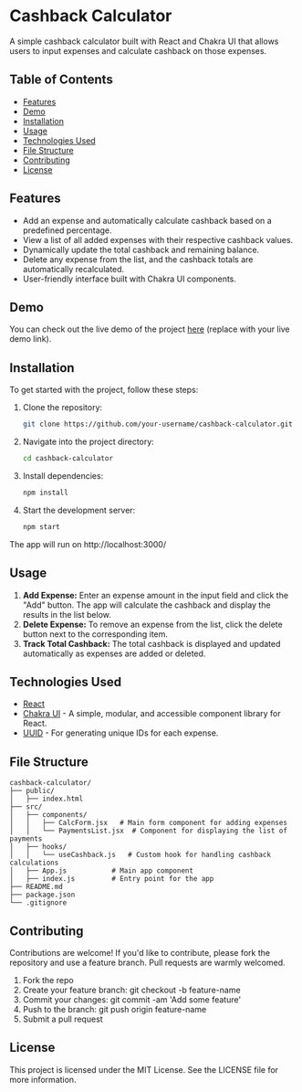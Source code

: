 # Cashback Calculator

A simple cashback calculator built with React and Chakra UI that allows users to input expenses and calculate cashback on those expenses.

## Table of Contents

- [Features](#features)
- [Demo](#demo)
- [Installation](#installation)
- [Usage](#usage)
- [Technologies Used](#technologies-used)
- [File Structure](#file-structure)
- [Contributing](#contributing)
- [License](#license)

## Features

- Add an expense and automatically calculate cashback based on a predefined percentage.
- View a list of all added expenses with their respective cashback values.
- Dynamically update the total cashback and remaining balance.
- Delete any expense from the list, and the cashback totals are automatically recalculated.
- User-friendly interface built with Chakra UI components.

## Demo

You can check out the live demo of the project [here](#) (replace with your live demo link).

## Installation

To get started with the project, follow these steps:

1. Clone the repository:

   ```bash
   git clone https://github.com/your-username/cashback-calculator.git

2. Navigate into the project directory:

   ```bash
   cd cashback-calculator
   
3. Install dependencies:

   ```bash
   npm install
   
4. Start the development server:

   ```bash
   npm start

The app will run on http://localhost:3000/

## Usage

1. **Add Expense:** Enter an expense amount in the input field and click the "Add" button. The app will calculate the cashback and display the results in the list below.
2. **Delete Expense:** To remove an expense from the list, click the delete button next to the corresponding item.
3. **Track Total Cashback:** The total cashback is displayed and updated automatically as expenses are added or deleted.

## Technologies Used
- [React](https://reactjs.org/)
- [Chakra UI](https://chakra-ui.com/) - A simple, modular, and accessible component library for React.
- [UUID](https://www.npmjs.com/package/uuid) - For generating unique IDs for each expense.

## File Structure
```
cashback-calculator/
├── public/
│   ├── index.html
├── src/
│   ├── components/
│   │   ├── CalcForm.jsx   # Main form component for adding expenses
│   │   └── PaymentsList.jsx  # Component for displaying the list of payments
│   ├── hooks/
│   │   └── useCashback.js   # Custom hook for handling cashback calculations
│   ├── App.js           # Main app component
│   ├── index.js         # Entry point for the app
├── README.md
├── package.json
└── .gitignore
```

## Contributing

Contributions are welcome! If you'd like to contribute, please fork the repository and use a feature branch. Pull requests are warmly welcomed.
1. Fork the repo
2. Create your feature branch: git checkout -b feature-name
3. Commit your changes: git commit -am 'Add some feature'
4. Push to the branch: git push origin feature-name
5. Submit a pull request

## License
This project is licensed under the MIT License. See the LICENSE file for more information.